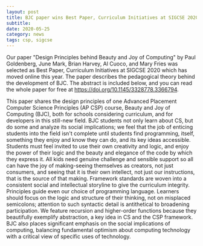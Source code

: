 ```yaml
---
layout: post
title: BJC paper wins Best Paper, Curriculum Initiatives at SIGCSE 2020
subtitle: 
date: 2020-05-25
category: news
tags: csp, sigcse
---
```


Our paper "Design Principles behind Beauty and Joy of Computing" by Paul Goldenberg, June Mark, Brian Harvey, Al Cuoco, and Mary Fries was selected as Best Paper, Curriculum Initiatives at SIGCSE 2020 which has moved online this year. The paper describes the pedagogical theory behind the development of BJC. The abstract is included below, and you can read the whole paper for free at https://doi.org/10.1145/3328778.3366794.
 
This paper shares the design principles of one Advanced Placement Computer Science Principles (AP CSP) course, Beauty and Joy of Computing (BJC), both for schools considering curriculum, and for developers in this still-new field. BJC students not only learn about CS, but do some and analyze its social implications; we feel that the job of enticing students into the field isn't complete until students find programming, itself, something they enjoy and know they can do, and its key ideas accessible. Students must feel invited to use their own creativity and logic, and enjoy the power of their logic and the beauty and elegance of the code by which they express it. All kids need genuine challenge and sensible support so all can have the joy of making-seeing themselves as creators, not just consumers, and seeing that it is their own intellect, not just our instructions, that is the source of that making. Framework standards are woven into a consistent social and intellectual storyline to give the curriculum integrity. Principles guide even our choice of programming language. Learners should focus on the logic and structure of their thinking, not on misplaced semicolons; attention to such syntactic detail is antithetical to broadening participation. We feature recursion and higher-order functions because they beautifully exemplify abstraction, a key idea in CS and the CSP framework. BJC also places significant emphasis on the social implications of computing, balancing fundamental optimism about computing technology with a critical view of specific uses of technology.
